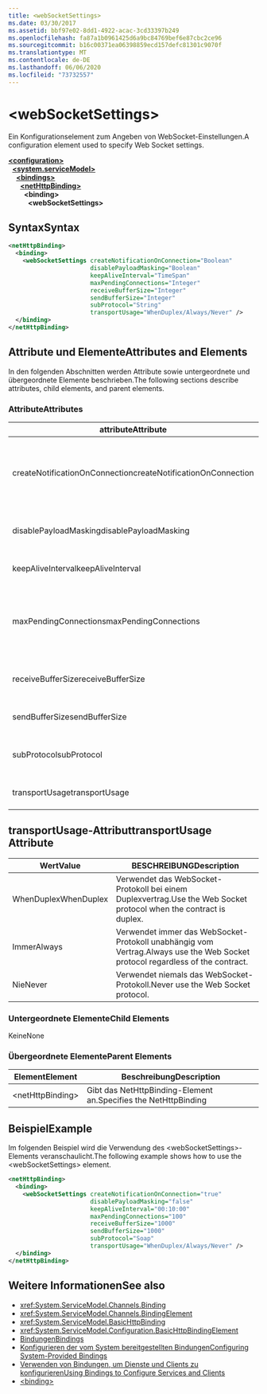 ```yaml
---
title: <webSocketSettings>
ms.date: 03/30/2017
ms.assetid: bbf97e02-8dd1-4922-acac-3cd33397b249
ms.openlocfilehash: fa87a1b0961425d6a9bc84769bef6e87cbc2ce96
ms.sourcegitcommit: b16c00371ea06398859ecd157defc81301c9070f
ms.translationtype: MT
ms.contentlocale: de-DE
ms.lasthandoff: 06/06/2020
ms.locfileid: "73732557"
---
```

# \<webSocketSettings>
<span data-ttu-id="6dc26-101">Ein Konfigurationselement zum Angeben von WebSocket-Einstellungen.</span><span class="sxs-lookup"><span data-stu-id="6dc26-101">A configuration element used to specify Web Socket settings.</span></span>  
  
[**\<configuration>**](../configuration-element.md)\
&nbsp;&nbsp;[**\<system.serviceModel>**](system-servicemodel.md)\
&nbsp;&nbsp;&nbsp;&nbsp;[**\<bindings>**](bindings.md)\
&nbsp;&nbsp;&nbsp;&nbsp;&nbsp;&nbsp;[**\<netHttpBinding>**](nethttpbinding.md)\
&nbsp;&nbsp;&nbsp;&nbsp;&nbsp;&nbsp;&nbsp;&nbsp;**\<binding>**\
&nbsp;&nbsp;&nbsp;&nbsp;&nbsp;&nbsp;&nbsp;&nbsp;&nbsp;&nbsp;**\<webSocketSettings>**  
  
## <a name="syntax"></a><span data-ttu-id="6dc26-102">Syntax</span><span class="sxs-lookup"><span data-stu-id="6dc26-102">Syntax</span></span>  
  
```xml  
<netHttpBinding>
  <binding>
    <webSocketSettings createNotificationOnConnection="Boolean"
                       disablePayloadMasking="Boolean"
                       keepAliveInterval="TimeSpan"
                       maxPendingConnections="Integer"
                       receiveBufferSize="Integer"
                       sendBufferSize="Integer"
                       subProtocol="String"
                       transportUsage="WhenDuplex/Always/Never" />
  </binding>
</netHttpBinding>
```  
  
## <a name="attributes-and-elements"></a><span data-ttu-id="6dc26-103">Attribute und Elemente</span><span class="sxs-lookup"><span data-stu-id="6dc26-103">Attributes and Elements</span></span>  
 <span data-ttu-id="6dc26-104">In den folgenden Abschnitten werden Attribute sowie untergeordnete und übergeordnete Elemente beschrieben.</span><span class="sxs-lookup"><span data-stu-id="6dc26-104">The following sections describe attributes, child elements, and parent elements.</span></span>  
  
### <a name="attributes"></a><span data-ttu-id="6dc26-105">Attribute</span><span class="sxs-lookup"><span data-stu-id="6dc26-105">Attributes</span></span>  
  
|<span data-ttu-id="6dc26-106">attribute</span><span class="sxs-lookup"><span data-stu-id="6dc26-106">Attribute</span></span>|<span data-ttu-id="6dc26-107">BESCHREIBUNG</span><span class="sxs-lookup"><span data-stu-id="6dc26-107">Description</span></span>|  
|---------------|-----------------|  
|<span data-ttu-id="6dc26-108">createNotificationOnConnection</span><span class="sxs-lookup"><span data-stu-id="6dc26-108">createNotificationOnConnection</span></span>|<span data-ttu-id="6dc26-109">Gibt an, ob eine Benachrichtigung bei Zustandekommen einer Verbindung gesendet wird.</span><span class="sxs-lookup"><span data-stu-id="6dc26-109">Specifies whether a notification is sent upon connection.</span></span>|  
|<span data-ttu-id="6dc26-110">disablePayloadMasking</span><span class="sxs-lookup"><span data-stu-id="6dc26-110">disablePayloadMasking</span></span>|<span data-ttu-id="6dc26-111">Gibt an, ob die WebSocket-Maske deaktiviert ist.</span><span class="sxs-lookup"><span data-stu-id="6dc26-111">Specifies whether Web Socket masking is disabled.</span></span>|  
|<span data-ttu-id="6dc26-112">keepAliveInterval</span><span class="sxs-lookup"><span data-stu-id="6dc26-112">keepAliveInterval</span></span>|<span data-ttu-id="6dc26-113">Gibt das Keep-Alive-Intervall an.</span><span class="sxs-lookup"><span data-stu-id="6dc26-113">Specifies the keep alive interval.</span></span>|  
|<span data-ttu-id="6dc26-114">maxPendingConnections</span><span class="sxs-lookup"><span data-stu-id="6dc26-114">maxPendingConnections</span></span>|<span data-ttu-id="6dc26-115">Gibt die maximale Anzahl von Verbindungen an, die im Dienst zum Verteilen bereitstehen.</span><span class="sxs-lookup"><span data-stu-id="6dc26-115">Specifies the maximum number of connections awaiting dispatch on the service.</span></span>|  
|<span data-ttu-id="6dc26-116">receiveBufferSize</span><span class="sxs-lookup"><span data-stu-id="6dc26-116">receiveBufferSize</span></span>|<span data-ttu-id="6dc26-117">Gibt die Größe des Empfangspuffers an.</span><span class="sxs-lookup"><span data-stu-id="6dc26-117">Specifies the size of the receive buffer.</span></span>|  
|<span data-ttu-id="6dc26-118">sendBufferSize</span><span class="sxs-lookup"><span data-stu-id="6dc26-118">sendBufferSize</span></span>|<span data-ttu-id="6dc26-119">Gibt die Größe des Sendepuffers an.</span><span class="sxs-lookup"><span data-stu-id="6dc26-119">Specifies the size of the send buffer.</span></span>|  
|<span data-ttu-id="6dc26-120">subProtocol</span><span class="sxs-lookup"><span data-stu-id="6dc26-120">subProtocol</span></span>|<span data-ttu-id="6dc26-121">Gibt das WebSocket-Unterprotokoll an.</span><span class="sxs-lookup"><span data-stu-id="6dc26-121">Specifies the Web Socket subprotocol.</span></span>|  
|<span data-ttu-id="6dc26-122">transportUsage</span><span class="sxs-lookup"><span data-stu-id="6dc26-122">transportUsage</span></span>|<span data-ttu-id="6dc26-123">Gibt an, wann WebSockets verwendet wird.</span><span class="sxs-lookup"><span data-stu-id="6dc26-123">Specifies when to use Web Sockets.</span></span>|  
  
## <a name="transportusage-attribute"></a><span data-ttu-id="6dc26-124">transportUsage-Attribut</span><span class="sxs-lookup"><span data-stu-id="6dc26-124">transportUsage Attribute</span></span>  
  
|<span data-ttu-id="6dc26-125">Wert</span><span class="sxs-lookup"><span data-stu-id="6dc26-125">Value</span></span>|<span data-ttu-id="6dc26-126">BESCHREIBUNG</span><span class="sxs-lookup"><span data-stu-id="6dc26-126">Description</span></span>|  
|-----------|-----------------|  
|<span data-ttu-id="6dc26-127">WhenDuplex</span><span class="sxs-lookup"><span data-stu-id="6dc26-127">WhenDuplex</span></span>|<span data-ttu-id="6dc26-128">Verwendet das WebSocket-Protokoll bei einem Duplexvertrag.</span><span class="sxs-lookup"><span data-stu-id="6dc26-128">Use the Web Socket protocol when the contract is duplex.</span></span>|  
|<span data-ttu-id="6dc26-129">Immer</span><span class="sxs-lookup"><span data-stu-id="6dc26-129">Always</span></span>|<span data-ttu-id="6dc26-130">Verwendet immer das WebSocket-Protokoll unabhängig vom Vertrag.</span><span class="sxs-lookup"><span data-stu-id="6dc26-130">Always use the Web Socket protocol regardless of the contract.</span></span>|  
|<span data-ttu-id="6dc26-131">Nie</span><span class="sxs-lookup"><span data-stu-id="6dc26-131">Never</span></span>|<span data-ttu-id="6dc26-132">Verwendet niemals das WebSocket-Protokoll.</span><span class="sxs-lookup"><span data-stu-id="6dc26-132">Never use the Web Socket protocol.</span></span>|  
  
### <a name="child-elements"></a><span data-ttu-id="6dc26-133">Untergeordnete Elemente</span><span class="sxs-lookup"><span data-stu-id="6dc26-133">Child Elements</span></span>  
 <span data-ttu-id="6dc26-134">Keine</span><span class="sxs-lookup"><span data-stu-id="6dc26-134">None</span></span>  
  
### <a name="parent-elements"></a><span data-ttu-id="6dc26-135">Übergeordnete Elemente</span><span class="sxs-lookup"><span data-stu-id="6dc26-135">Parent Elements</span></span>  
  
|<span data-ttu-id="6dc26-136">Element</span><span class="sxs-lookup"><span data-stu-id="6dc26-136">Element</span></span>|<span data-ttu-id="6dc26-137">Beschreibung</span><span class="sxs-lookup"><span data-stu-id="6dc26-137">Description</span></span>|  
|-------------|-----------------|  
|\<netHttpBinding>|<span data-ttu-id="6dc26-138">Gibt das NetHttpBinding-Element an.</span><span class="sxs-lookup"><span data-stu-id="6dc26-138">Specifies the NetHttpBinding</span></span>|  
  
## <a name="example"></a><span data-ttu-id="6dc26-139">Beispiel</span><span class="sxs-lookup"><span data-stu-id="6dc26-139">Example</span></span>  
 <span data-ttu-id="6dc26-140">Im folgenden Beispiel wird die Verwendung des \<webSocketSettings>-Elements veranschaulicht.</span><span class="sxs-lookup"><span data-stu-id="6dc26-140">The following example shows how to use the \<webSocketSettings> element.</span></span>  
  
```xml  
<netHttpBinding>
  <binding>
    <webSocketSettings createNotificationOnConnection="true"
                       disablePayloadMasking="false"
                       keepAliveInterval="00:10:00"
                       maxPendingConnections="100"
                       receiveBufferSize="1000"
                       sendBufferSize="1000"
                       subProtocol="Soap"
                       transportUsage="WhenDuplex/Always/Never" />
  </binding>
</netHttpBinding>
```  
  
## <a name="see-also"></a><span data-ttu-id="6dc26-141">Weitere Informationen</span><span class="sxs-lookup"><span data-stu-id="6dc26-141">See also</span></span>

- <xref:System.ServiceModel.Channels.Binding>
- <xref:System.ServiceModel.Channels.BindingElement>
- <xref:System.ServiceModel.BasicHttpBinding>
- <xref:System.ServiceModel.Configuration.BasicHttpBindingElement>
- [<span data-ttu-id="6dc26-142">Bindungen</span><span class="sxs-lookup"><span data-stu-id="6dc26-142">Bindings</span></span>](../../../wcf/bindings.md)
- [<span data-ttu-id="6dc26-143">Konfigurieren der vom System bereitgestellten Bindungen</span><span class="sxs-lookup"><span data-stu-id="6dc26-143">Configuring System-Provided Bindings</span></span>](../../../wcf/feature-details/configuring-system-provided-bindings.md)
- [<span data-ttu-id="6dc26-144">Verwenden von Bindungen, um Dienste und Clients zu konfigurieren</span><span class="sxs-lookup"><span data-stu-id="6dc26-144">Using Bindings to Configure Services and Clients</span></span>](../../../wcf/using-bindings-to-configure-services-and-clients.md)
- [\<binding>](bindings.md)
